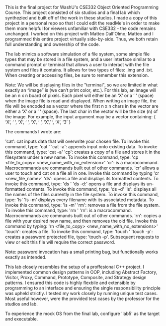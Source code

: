 This is the final project for WashU's CSE332 Object Oriented Programming Course. This project consisted of six studios and a final lab which synthezied and built off of the work in these studios. I made a copy of this project in a personal repo so that I could edit the readMe's in order to make them more helpful for viewers unfamiliar with CSE332 - the code remains unchanged. I worked on this project with Matteo Dall'Olmo; Matteo and I programmed this entire project virtually side-by-side. Thus, we both retain full understanding and ownership of the code.

The lab mimics a software simulation of a file system, some simple file types that may be stored in a file system, and a user interface similar to a command prompt or terminal that allows a user to interact with the file system and files it contains. It allows for two types of files: .img and .txt. When creating or accessing files, be sure to remember this extension.

Note: We will be displaying files in the "terminal", so we are limited in what exactly an “image” is (we can’t print color, etc.). For this lab, an image will be an n x n board of pixels. Each pixel will either be an ‘X’ or a ’ ‘ (space) when the image file is read and displayed. When writing an image file, the file will be encoded as a vector<char> where the first n x n chars in the vector are either a ‘X’ or a ‘ ‘ (space). The last char in the vector will be the size (n) of the image. For example, the input argument may be a vector<char> containing: { ‘X’, ‘ ‘, ‘X’, ‘ ‘, ‘X’, ‘ ‘, ‘X’,’ ‘, ‘X’, ‘3’ }

The commands I wrote are:

'cat': cat inputs data that will overwrite your chosen file. To invoke this command, type: 'cat <filename>'
'cat -a': appends input onto existing data. To invoke this command, type: 'cat -a'
'cp': creates a copy of a file and stores it in the filesystem under a new name. To invoke this command, type: 'cp <file_to_copy> <new_name_with_no_extension>'
'cr': is a macrocommand. Macrocommands are commands built out of other commands. 'cr' allows a user to touch and cat on a file all in one. Invoke this command by typing 'cr <new_file_name>'
'ds': opens a file and displays its formatted contents. To invoke this command, type: 'ds <filename>'
'ds -d:' opens a file and displays its un-formatted contents. To invoke this command, type: 'ds <filename> -d'
'ls': displays all the names of the files currently in the file system. To invoke this command, type: 'ls'
'ls -m' displays every filename with its associated metadata. To invoke this command, type: 'ls -m'
'rm': removes a file from the file system. To invoke this command, type: 'rm <filename>' 
'rn': is a macrocommand. Macrocommands are commands built out of other commands. 'rn': copies a file with your desired new name, and then removes the old file. Invoke this command by typing: 'rn <file_to_copy> <new_name_with_no_extensions>'
'touch': creates a file. To invoke this command, type: 'touch <filename>'
'touch -p': creates a password protected file, type: 'touch <filename> -p'. Subsequent requests to view or edit this file will require the correct password.

Note: password invocation has a small printing bug, but functionally works exactly as intended.

This lab closely resembles the setup of a proffesional C++ project. I implemented common design patterns in OOP, including Abstract Factory, Visitor, Proxy, Command, Prototype, Composite, and Strategy design patterns. I ensured this code is highly flexbile and extensible by programming to an interface and ensuring the single responsibility principle was upheld strictly. I tested my work closely by running unique test cases. Most useful however, were the provided test cases by the professor for the studios and lab.

To experience the mock OS from the final lab, configure 'lab5' as the target and executable.

